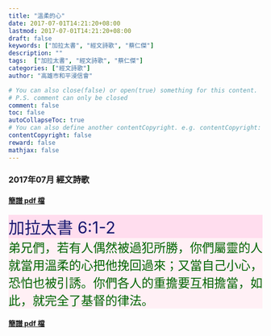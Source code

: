 ```yaml
---
title: "溫柔的心"
date: 2017-07-01T14:21:20+08:00
lastmod: 2017-07-01T14:21:20+08:00
draft: false
keywords: ["加拉太書", "經文詩歌", "蔡仁傑"]
description: ""
tags:  ["加拉太書", "經文詩歌", "蔡仁傑"]
categories: ["經文詩歌"]
author: "高雄市和平浸信會"

# You can also close(false) or open(true) something for this content.
# P.S. comment can only be closed
comment: false
toc: false
autoCollapseToc: true
# You can also define another contentCopyright. e.g. contentCopyright: "This is another copyright."
contentCopyright: false
reward: false
mathjax: false
---
```


### 2017年07月 經文詩歌

#### [簡譜 pdf 檔](/pdf-h/h201707.pdf "溫柔的心")

<div style="background-color:#FFDDEE"><font size="6", color="#191970">
加拉太書 6:1-2
</font>
</div>

<div style="background-color:#FFF0F5"><font size="5", color="#006400">
弟兄們，若有人偶然被過犯所勝，你們屬靈的人就當用溫柔的心把他挽回過來；又當自己小心，恐怕也被引誘。你們各人的重擔要互相擔當，如此，就完全了基督的律法。
</font>
</div>

#### [簡譜 pdf 檔](/pdf-h/h201707.pdf "溫柔的心")